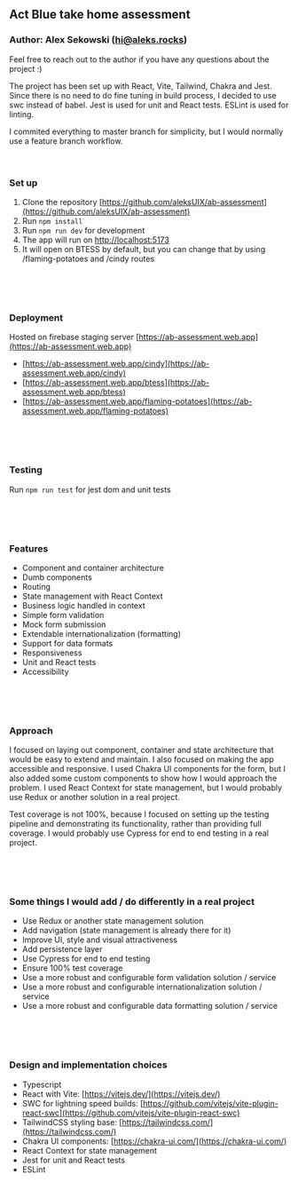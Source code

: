 ## Act Blue take home assessment

### Author: Alex Sekowski (hi@aleks.rocks)

Feel free to reach out to the author if you have any questions about the project :)

The project has been set up with React, Vite, Tailwind, Chakra and Jest. Since there is no need to do fine tuning in build process, I decided to use swc instead of babel. Jest is used for unit and React tests. ESLint is used for linting.

I commited everything to master branch for simplicity, but I would normally use a feature branch workflow.
<br />
<br />
<br />

### Set up

1. Clone the repository [https://github.com/aleksUIX/ab-assessment](https://github.com/aleksUIX/ab-assessment)
2. Run `npm install`
3. Run `npm run dev` for development
4. The app will run on [http://localhost:5173](http://localhost:5173)
5. It will open on BTESS by default, but you can change that by using /flaming-potatoes and /cindy routes
<br />
<br />
<br />

### Deployment
Hosted on firebase staging server [https://ab-assessment.web.app](https://ab-assessment.web.app)

- [https://ab-assessment.web.app/cindy](https://ab-assessment.web.app/cindy)
- [https://ab-assessment.web.app/btess](https://ab-assessment.web.app/btess)
- [https://ab-assessment.web.app/flaming-potatoes](https://ab-assessment.web.app/flaming-potatoes)

<br />
<br />
<br />

### Testing

Run `npm run test` for jest dom and unit tests

<br />
<br />
<br />

### Features
- Component and container architecture
- Dumb components
- Routing
- State management with React Context
- Business logic handled in context
- Simple form validation
- Mock form submission
- Extendable internationalization (formatting)
- Support for data formats
- Responsiveness
- Unit and React tests
- Accessibility

<br />
<br />
<br />

### Approach
I focused on laying out component, container and state architecture that would be easy to extend and maintain. I also focused on making the app accessible and responsive. I used Chakra UI components for the form, but I also added some custom components to show how I would approach the problem. I used React Context for state management, but I would probably use Redux or another solution in a real project.

Test coverage is not 100%, because I focused on setting up the testing pipeline and demonstrating its functionality, rather than providing full coverage. I would probably use Cypress for end to end testing in a real project.

<br />
<br />
<br />

### Some things I would add / do differently in a real project
- Use Redux or another state management solution
- Add navigation (state management is already there for it)
- Improve UI, style and visual attractiveness
- Add persistence layer
- Use Cypress for end to end testing
- Ensure 100% test coverage
- Use a more robust and configurable form validation solution / service
- Use a more robust and configurable internationalization solution / service
- Use a more robust and configurable data formatting solution / service
  
<br />
<br />
<br />

### Design and implementation choices

- Typescript
- React with Vite: [https://vitejs.dev/](https://vitejs.dev/)
- SWC for lightning speed builds: [https://github.com/vitejs/vite-plugin-react-swc](https://github.com/vitejs/vite-plugin-react-swc)
- TailwindCSS styling base: [https://tailwindcss.com/](https://tailwindcss.com/)
- Chakra UI components: [https://chakra-ui.com/](https://chakra-ui.com/)
- React Context for state management
- Jest for unit and React tests
- ESLint
